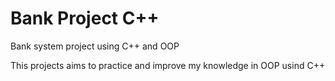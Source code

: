 # Bank Project C++

Bank system project using C++ and OOP

This projects aims to practice and improve my knowledge in OOP usind C++
